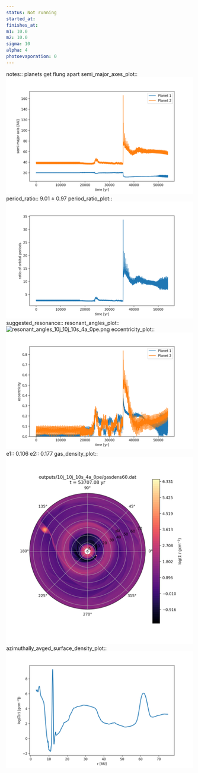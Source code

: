 ```yaml
---
status: Not running
started_at:
finishes_at:
m1: 10.0
m2: 10.0
sigma: 10
alpha: 4
photoevaporation: 0
---
```


notes:: planets get flung apart
semi_major_axes_plot:: ![semi_major_axes_10j_10j_10s_4a_0pe.png](plots/semi_major_axes/semi_major_axes_10j_10j_10s_4a_0pe.png)
period_ratio:: 9.01 ± 0.97
period_ratio_plot:: ![period_ratio_10j_10j_10s_4a_0pe.png](plots/period_ratio/period_ratio_10j_10j_10s_4a_0pe.png)
suggested_resonance:: 
resonant_angles_plot:: ![resonant_angles_10j_10j_10s_4a_0pe.png](plots/resonant_angles/resonant_angles_10j_10j_10s_4a_0pe.png)
eccentricity_plot:: ![eccentricity_10j_10j_10s_4a_0pe.png](plots/eccentricity/eccentricity_10j_10j_10s_4a_0pe.png)
e1:: 0.106
e2:: 0.177
gas_density_plot:: ![gas_density_10j_10j_10s_4a_0pe.png](plots/gas_density/gas_density_10j_10j_10s_4a_0pe.png)
azimuthally_avged_surface_density_plot:: ![azimuthally_avged_surface_density_10j_10j_10s_4a_0pe.png](plots/azimuthally_avged_surface_density/azimuthally_avged_surface_density_10j_10j_10s_4a_0pe.png)
